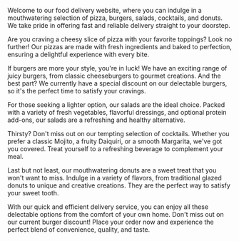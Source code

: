 Welcome to our food delivery website, where you can indulge in a mouthwatering selection of pizza, burgers, salads, cocktails, and donuts. We take pride in offering fast and reliable delivery straight to your doorstep.

Are you craving a cheesy slice of pizza with your favorite toppings? Look no further! Our pizzas are made with fresh ingredients and baked to perfection, ensuring a delightful experience with every bite.

If burgers are more your style, you're in luck! We have an exciting range of juicy burgers, from classic cheeseburgers to gourmet creations. And the best part? We currently have a special discount on our delectable burgers, so it's the perfect time to satisfy your cravings.

For those seeking a lighter option, our salads are the ideal choice. Packed with a variety of fresh vegetables, flavorful dressings, and optional protein add-ons, our salads are a refreshing and healthy alternative.

Thirsty? Don't miss out on our tempting selection of cocktails. Whether you prefer a classic Mojito, a fruity Daiquiri, or a smooth Margarita, we've got you covered. Treat yourself to a refreshing beverage to complement your meal.

Last but not least, our mouthwatering donuts are a sweet treat that you won't want to miss. Indulge in a variety of flavors, from traditional glazed donuts to unique and creative creations. They are the perfect way to satisfy your sweet tooth.

With our quick and efficient delivery service, you can enjoy all these delectable options from the comfort of your own home. Don't miss out on our current burger discount! Place your order now and experience the perfect blend of convenience, quality, and taste.
